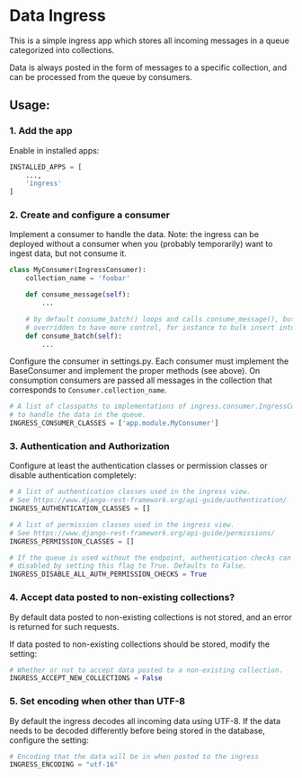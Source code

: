 # Data Ingress

This is a simple ingress app which stores all incoming messages in a queue categorized
into collections. 

Data is always posted in the form of messages to a specific collection, 
and can be processed from the queue by consumers.


## Usage:

### 1. Add the app
Enable in installed apps:

```python
INSTALLED_APPS = [
    ...,
    'ingress'
]
```

### 2. Create and configure a consumer
Implement a consumer to handle the data. Note: the ingress can be deployed without a 
consumer when you (probably temporarily) want to ingest data, but not consume it.

```python
class MyConsumer(IngressConsumer):
    collection_name = 'foobar'

    def consume_message(self):
        ...

    # by default consume_batch() loops and calls consume_message(), but it can be 
    # overridden to have more control, for instance to bulk insert into the db.
    def consume_batch(self):
        ...
```

Configure the consumer in settings.py.  Each consumer must implement the BaseConsumer
and implement the proper methods (see above). On consumption consumers are passed 
all messages in the collection that corresponds to `Consumer.collection_name`.
```python
# A list of classpaths to implementations of ingress.consumer.IngressConsumer
# to handle the data in the queue.
INGRESS_CONSUMER_CLASSES = ['app.module.MyConsumer']
```

### 3. Authentication and Authorization
Configure at least the authentication classes or permission classes or disable authentication completely:
```python
# A list of authentication classes used in the ingress view.
# See https://www.django-rest-framework.org/api-guide/authentication/
INGRESS_AUTHENTICATION_CLASSES = []

# A list of permission classes used in the ingress view.
# See https://www.django-rest-framework.org/api-guide/permissions/
INGRESS_PERMISSION_CLASSES = []

# If the queue is used without the endpoint, authentication checks can be 
# disabled by setting this flag to True. Defaults to False.
INGRESS_DISABLE_ALL_AUTH_PERMISSION_CHECKS = True
```

### 4. Accept data posted to non-existing collections?
By default data posted to non-existing collections is not stored, and an error is 
returned for such requests.

If data posted to non-existing collections should be stored, modify the setting:
```python
# Whether or not to accept data posted to a non-existing collection.
INGRESS_ACCEPT_NEW_COLLECTIONS = False
```

### 5. Set encoding when other than UTF-8
By default the ingress decodes all incoming data using UTF-8. If the data needs to be
decoded differently before being stored in the database, configure the setting:
```python
# Encoding that the data will be in when posted to the ingress
INGRESS_ENCODING = "utf-16"
```